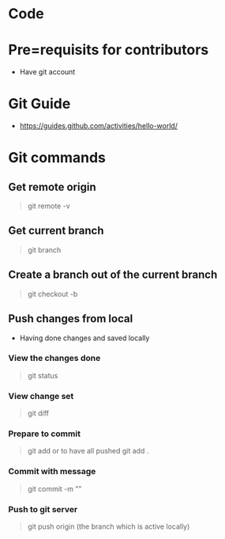# Code

# Pre=requisits for contributors
* Have git account

# Git Guide
* https://guides.github.com/activities/hello-world/

# Git commands
## Get remote origin
> git remote -v

## Get current branch
> git branch

## Create a branch out of the current branch
> git checkout -b <new branch name>

## Push changes from local
* Having done changes and saved locally

### View the changes done
> git status

### View change set
> git diff

### Prepare to commit
> git add <file name>
or
to have all pushed
> git add .

### Commit with message
> git commit -m "<message>"
  
### Push to git server
> git push origin <branch name>
(the branch which is active locally)
